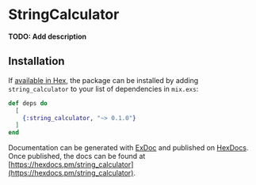 # StringCalculator

**TODO: Add description**

## Installation

If [available in Hex](https://hex.pm/docs/publish), the package can be installed
by adding `string_calculator` to your list of dependencies in `mix.exs`:

```elixir
def deps do
  [
    {:string_calculator, "~> 0.1.0"}
  ]
end
```

Documentation can be generated with [ExDoc](https://github.com/elixir-lang/ex_doc)
and published on [HexDocs](https://hexdocs.pm). Once published, the docs can
be found at [https://hexdocs.pm/string_calculator](https://hexdocs.pm/string_calculator).